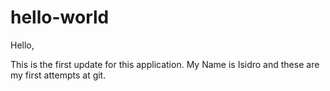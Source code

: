 # hello-world
Hello,

This is the first update for this application.
My Name is Isidro and these are my first attempts at git.
